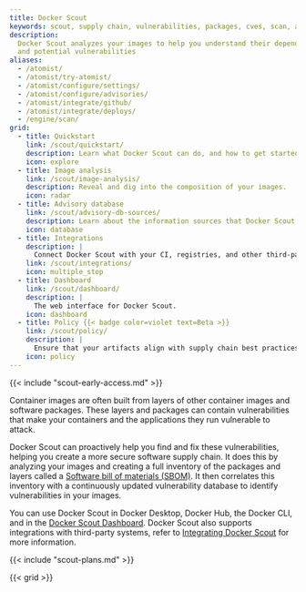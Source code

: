 ```yaml
---
title: Docker Scout
keywords: scout, supply chain, vulnerabilities, packages, cves, scan, analysis, analyze
description:
  Docker Scout analyzes your images to help you understand their dependencies
  and potential vulnerabilities
aliases:
  - /atomist/
  - /atomist/try-atomist/
  - /atomist/configure/settings/
  - /atomist/configure/advisories/
  - /atomist/integrate/github/
  - /atomist/integrate/deploys/
  - /engine/scan/
grid:
  - title: Quickstart
    link: /scout/quickstart/
    description: Learn what Docker Scout can do, and how to get started.
    icon: explore
  - title: Image analysis
    link: /scout/image-analysis/
    description: Reveal and dig into the composition of your images.
    icon: radar
  - title: Advisory database
    link: /scout/advisory-db-sources/
    description: Learn about the information sources that Docker Scout uses.
    icon: database
  - title: Integrations
    description: |
      Connect Docker Scout with your CI, registries, and other third-party services.
    link: /scout/integrations/
    icon: multiple_stop
  - title: Dashboard
    link: /scout/dashboard/
    description: |
      The web interface for Docker Scout.
    icon: dashboard
  - title: Policy {{< badge color=violet text=Beta >}}
    link: /scout/policy/
    description: |
      Ensure that your artifacts align with supply chain best practices.
    icon: policy
---
```


{{< include "scout-early-access.md" >}}

Container images are often built from layers of other container images and
software packages. These layers and packages can contain vulnerabilities that
make your containers and the applications they run vulnerable to attack.

Docker Scout can proactively help you find and fix these vulnerabilities,
helping you create a more secure software supply chain. It does this by analyzing your images and creating a full inventory of the
packages and layers called a [Software bill of materials (SBOM)](https://ntia.gov/sites/default/files/publications/sbom_at_a_glance_apr2021_0.pdf).
It then correlates this inventory with a continuously updated vulnerability
database to identify vulnerabilities in your images.

You can use Docker Scout in Docker Desktop, Docker Hub, the Docker CLI, and in
the [Docker Scout Dashboard](./dashboard.md). Docker Scout also supports
integrations with third-party systems, refer to [Integrating Docker
Scout](./integrations/index.md) for more information.

{{< include "scout-plans.md" >}}

{{< grid >}}
